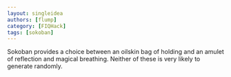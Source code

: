 ```yaml
---
layout: singleidea
authors: [flump]
category: [FIQHack]
tags: [sokoban]
---
```

Sokoban provides a choice between an oilskin bag of holding and an amulet of reflection and magical breathing. Neither of these is very likely to generate randomly.
